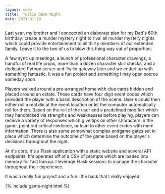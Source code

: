 ```yaml
---
layout: code
title:  Twilio Game Night
date: 2021-01-10
---
```


Last year, my brother and I concocted an elaborate plan for my Dad's 60th birthday: create a murder mystery night to rival all murder mystery nights which could provide entertainment to all thirty members of our extended family. Leave it to the two of us to blow this thing way out of proportion. 

A few sync up meetings, a bunch of professional character drawings, a handful of real life props, more than a dozen character skill checks, and a dedicated Python server and Twilio gateway later and we ended up with something fantastic. It was a fun project and something I may open source someday soon. 

Players walked around a pre-arranged home with clue cards hidden and placed around an estate. These cards have four digit event codes which provided the player with a basic description of the scene. User's could then either roll a real die at the event location or let the computer automatically roll for them. Based on the roll of the user and a predefined modifier which they handpicked via strengths and weaknesses before playing, players can receive a variety of responses which give tips on other characters in the game, point out critical evidence, or lead to other event codes with more information. There is also some somewhat complex endgame gates set in place which determine the outcome of the game based on the player's decisions throughout the night.

At it's core, it's a Flask application with a static website and several API endpoints. It's operates off of a CSV of prompts which are loaded into memory for fast lookup. I leverage Flask sessions to manage the character throughout their experience.

It was a really fun project and a fun little hack that I really enjoyed.

{% include game-night.html %}